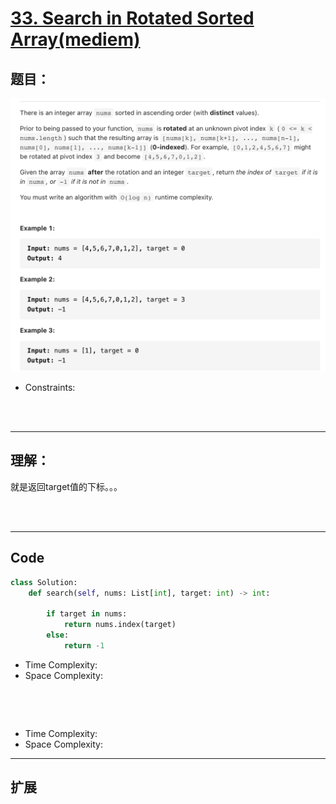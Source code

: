 # [ 33. Search in Rotated Sorted Array(mediem)](https://leetcode-cn.com/problems/search-in-rotated-sorted-array/)
## 题目：

![timu](img/33-1.png)
* Constraints:
<br>
<br>

--------------------------------
## 理解：
就是返回target值的下标。。。

<br>
<br>


--------------------------------
## Code


```python
class Solution:
    def search(self, nums: List[int], target: int) -> int:
        
        if target in nums:
            return nums.index(target)
        else:
            return -1
```
- Time Complexity: 
- Space Complexity: 
<br>
<br>

```python


```
- Time Complexity: 
- Space Complexity: 
  
--------------------------------
## 扩展